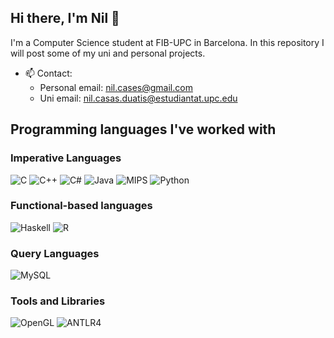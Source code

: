 <!--
**nilhouses/nilhouses** is a ✨ _special_ ✨ repository because its `README.md` (this file) appears on your GitHub profile.

Here are some ideas to get you started:

- 🔭 I’m currently working on ...
- 🔭 I’m currently at 108/240 ECTS
- 🌱 I’m currently learning ...
- 👯 I’m looking to collaborate on ...
- 🤔 I’m looking for help with ...
- 💬 Ask me about ...
- 📫 How to reach me: ...
- 😄 Pronouns: ...
- ⚡ Fun fact: ...
-->
## Hi there, I'm Nil 👋
I'm a Computer Science student at FIB-UPC in Barcelona.
In this repository I will post some of my uni and personal projects.

- 📫 Contact:
    - Personal email: nil.cases@gmail.com
    - Uni email: nil.casas.duatis@estudiantat.upc.edu

## Programming languages I've worked with
### Imperative Languages
![C](https://img.shields.io/badge/C-A8B9CC?logo=c&logoColor=white)
![C++](https://img.shields.io/badge/C++-00599C?logo=cplusplus&logoColor=white)
![C#](https://img.shields.io/badge/C%23-239120?logo=csharp&logoColor=white)
![Java](https://img.shields.io/badge/Java-007396?logo=java&logoColor=white)
![MIPS](https://img.shields.io/badge/MIPS-0096FF?logo=mips&logoColor=white)
![Python](https://img.shields.io/badge/Python-blue?logo=python&logoColor=white)

### Functional-based languages
![Haskell](https://img.shields.io/badge/Haskell-5D4F85?logo=haskell&logoColor=white)
![R](https://img.shields.io/badge/R-276DC3?logo=r&logoColor=white)

### Query Languages
![MySQL](https://img.shields.io/badge/SQL-4479A1?logo=postgresql&logoColor=white)

### Tools and Libraries
![OpenGL](https://img.shields.io/badge/OpenGL-FFFFFF?logo=opengl&logoColor=blue)
![ANTLR4](https://img.shields.io/badge/ANTLR4-9E4B1A?logo=antlr&logoColor=white)
